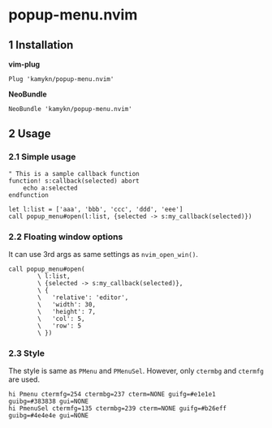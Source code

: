 # popup-menu.nvim

## 1 Installation
**vim-plug**

```
Plug 'kamykn/popup-menu.nvim'
```

**NeoBundle**
```
NeoBundle 'kamykn/popup-menu.nvim'
```

## 2 Usage
### 2.1 Simple usage

```
" This is a sample callback function
function! s:callback(selected) abort
	echo a:selected
endfunction

let l:list = ['aaa', 'bbb', 'ccc', 'ddd', 'eee']
call popup_menu#open(l:list, {selected -> s:my_callback(selected)})
```

### 2.2 Floating window options
It can use 3rd args as same settings as `nvim_open_win()`.

```
call popup_menu#open(
		\ l:list,
		\ {selected -> s:my_callback(selected)},
		\ {
		\ 	'relative': 'editor',
		\ 	'width': 30,
		\ 	'height': 7,
		\ 	'col': 5,
		\ 	'row': 5
		\ })
```

### 2.3 Style
The style is same as `PMenu` and `PMenuSel`.
However, only `ctermbg` and `ctermfg` are used.

```
hi Pmenu ctermfg=254 ctermbg=237 cterm=NONE guifg=#e1e1e1 guibg=#383838 gui=NONE
hi PmenuSel ctermfg=135 ctermbg=239 cterm=NONE guifg=#b26eff guibg=#4e4e4e gui=NONE
```

